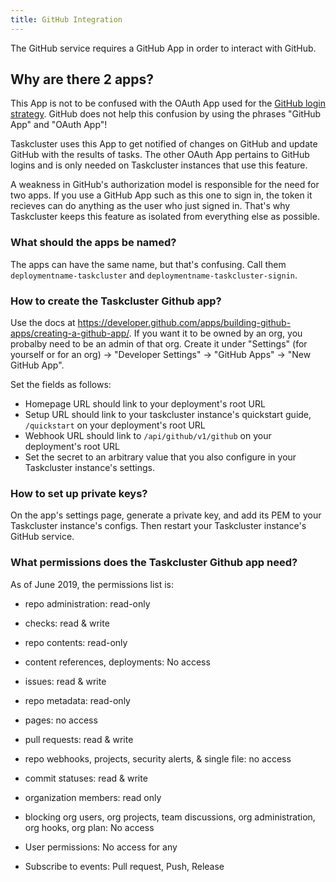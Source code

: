 ```yaml
---
title: GitHub Integration
---
```


The GitHub service requires a GitHub App in order to interact with GitHub.

## Why are there 2 apps? 

This App is not to be confused with the OAuth App used for the [GitHub login strategy](./login-strategies).
GitHub does not help this confusion by using the phrases "GitHub App" and "OAuth App"!

Taskcluster uses this App to get notified of changes on GitHub and update GitHub with the results of tasks.
The other OAuth App pertains to GitHub logins and is only needed on Taskcluster instances that use this feature.

A weakness in GitHub's authorization model is responsible for the need for two apps.
If you use a GitHub App such as this one to sign in, the token it recieves can do anything as the user who just signed in.
That's why Taskcluster keeps this feature as isolated from everything else as possible. 

### What should the apps be named? 

The apps can have the same name, but that's confusing. Call them `deploymentname-taskcluster` and `deploymentname-taskcluster-signin`. 

### How to create the Taskcluster Github app? 

Use the docs at https://developer.github.com/apps/building-github-apps/creating-a-github-app/.
If you want it to be owned by an org, you probalby need to be an admin of that org.
Create it under "Settings" (for yourself or for an org) -> "Developer Settings" -> "GitHub Apps" -> "New GitHub App".

Set the fields as follows: 

* Homepage URL should link to your deployment's root URL
* Setup URL should link to your taskcluster instance's quickstart guide, `/quickstart` on your deployment's root URL
* Webhook URL should link to `/api/github/v1/github` on your deployment's root URL
* Set the secret to an arbitrary value that you also configure in your Taskcluster instance's settings. 

### How to set up private keys? 

On the app's settings page, generate a private key, and add its PEM to your Taskcluster instance's configs. Then restart your Taskcluster instance's GitHub service. 

### What permissions does the Taskcluster Github app need?

As of June 2019, the permissions list is: 

* repo administration: read-only
* checks: read & write
* repo contents: read-only
* content references, deployments: No access
* issues: read & write
* repo metadata: read-only
* pages: no access
* pull requests: read & write
* repo webhooks, projects, security alerts, & single file: no access
* commit statuses: read & write
* organization members: read only
* blocking org users, org projects, team discussions, org administration, org hooks, org plan: No access

* User permissions: No access for any

* Subscribe to events: Pull request, Push, Release



